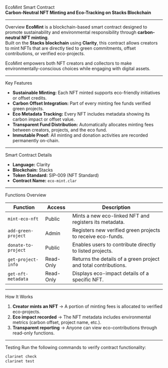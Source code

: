EcoMint Smart Contract  
**Carbon-Neutral NFT Minting and Eco-Tracking on Stacks Blockchain**

---

Overview
**EcoMint** is a blockchain-based smart contract designed to promote sustainability and environmental responsibility through **carbon-neutral NFT minting**.  
Built on the **Stacks blockchain** using **Clarity**, this contract allows creators to mint NFTs that are directly tied to green commitments, offset contributions, or verified eco-projects.

EcoMint empowers both NFT creators and collectors to make environmentally-conscious choices while engaging with digital assets.

---

Key Features
- **Sustainable Minting:** Each NFT minted supports eco-friendly initiatives or offset credits.  
- **Carbon Offset Integration:** Part of every minting fee funds verified green projects.  
- **Eco Metadata Tracking:** Every NFT includes metadata showing its carbon impact or offset value.  
- **Transparent Fund Distribution:** Automatically allocates minting fees between creators, projects, and the eco fund.  
- **Immutable Proof:** All minting and donation activities are recorded permanently on-chain.  

---

Smart Contract Details
- **Language:** Clarity  
- **Blockchain:** Stacks  
- **Token Standard:** SIP-009 (NFT Standard)  
- **Contract Name:** `eco-mint.clar`

---

Functions Overview

| Function | Access | Description |
|-----------|---------|-------------|
| `mint-eco-nft` | Public | Mints a new eco-linked NFT and registers its metadata. |
| `add-green-project` | Admin | Registers new verified green projects to receive eco-funds. |
| `donate-to-project` | Public | Enables users to contribute directly to listed projects. |
| `get-project-info` | Read-Only | Returns the details of a green project and total contributions. |
| `get-nft-metadata` | Read-Only | Displays eco-impact details of a specific NFT. |

---

How It Works
1. **Creator mints an NFT** → A portion of minting fees is allocated to verified eco-projects.  
2. **Eco impact recorded** → The NFT metadata includes environmental metrics (carbon offset, project name, etc.).  
3. **Transparent reporting** → Anyone can view eco-contributions through read-only functions.  

---

Testing
Run the following commands to verify contract functionality:
```bash
clarinet check
clarinet test

